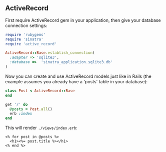 ActiveRecord
------------

First require ActiveRecord gem in your application, then give your database
connection settings:

```ruby
require 'rubygems'
require 'sinatra'
require 'active_record'

ActiveRecord::Base.establish_connection(
  :adapter => 'sqlite3',
  :database =>  'sinatra_application.sqlite3.db'
)
```

Now you can create and use ActiveRecord models just like in Rails (the example
assumes you already have a 'posts' table in your database):

```ruby
class Post < ActiveRecord::Base
end

get '/' do
  @posts = Post.all()
  erb :index
end
```

This will render `./views/index.erb`:

```erb
<% for post in @posts %>
  <h1><%= post.title %></h1>
<% end %>
```
